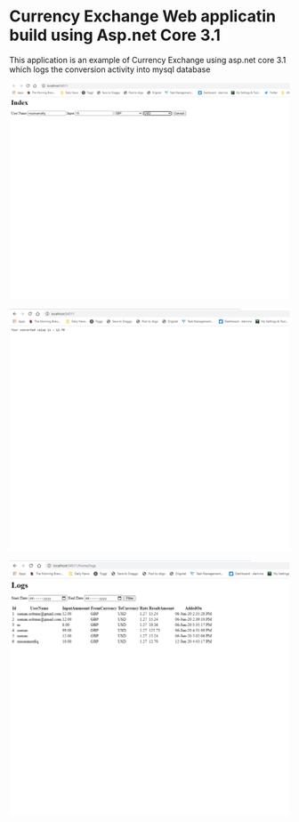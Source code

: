# Currency Exchange Web applicatin build using Asp.net Core 3.1

This application is an example of Currency Exchange using asp.net core 3.1 which logs the conversion activity into mysql database

![](demo/1.png)

![](demo/2.png)

![](demo/3.png)
